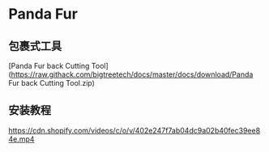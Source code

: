# Panda Fur

## 包裹式工具

[Panda Fur back Cutting Tool](https://raw.githack.com/bigtreetech/docs/master/docs/download/Panda Fur back Cutting Tool.zip)

## 安装教程

https://cdn.shopify.com/videos/c/o/v/402e247f7ab04dc9a02b40fec39ee84e.mp4
